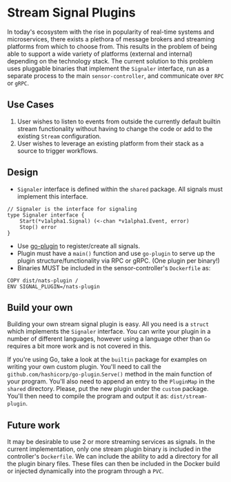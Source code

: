 # Stream Signal Plugins
In today's ecosystem with the rise in popularity of real-time systems and microservices, there exists a plethora of message brokers and streaming platforms from which to choose from. This results in the problem of being able to support a wide variety of platforms (external and internal) depending on the technology stack. The current solution to this problem uses pluggable binaries that implement the `Signaler` interface, run as a separate process to the main `sensor-controller`, and communicate over `RPC` or `gRPC`. 

## Use Cases
1. User wishes to listen to events from outside the currently default builtin stream functionality without having to change the code or add to the existing `Stream` configuration.
2. User wishes to leverage an existing platform from their stack as a source to trigger workflows.

## Design
- `Signaler` interface is defined within the `shared` package. All signals must implement this interface.
```
// Signaler is the interface for signaling
type Signaler interface {
	Start(*v1alpha1.Signal) (<-chan *v1alpha1.Event, error)
	Stop() error
}
``` 
- Use [go-plugin](https://github.com/hashicorp/go-plugin) to register/create all signals. 
- Plugin must have a `main()` function and use `go-plugin` to serve up the plugin structure/functionality via RPC or gRPC. (One plugin per binary!)
- Binaries MUST be included in the sensor-controller's `Dockerfile` as:
```
COPY dist/nats-plugin /
ENV SIGNAL_PLUGIN=/nats-plugin
```

## Build your own
Building your own stream signal plugin is easy. All you need is a `struct` which implements the `Signaler` interface. You can write your plugin in a number of different languages, however using a language other than `Go` requires a bit more work and is not covered in this. 

If you're using Go, take a look at the `builtin` package for examples on writing your own custom plugin. You'll need to call the `github.com/hashicorp/go-plugin`.`Serve()` method in the main function of your program. You'll also need to append an entry to the `PluginMap` in the `shared` directory. Please, put the new plugin under the `custom` package. You'll then need to compile the program and output it as: `dist/stream-plugin`.

## Future work
It may be desirable to use 2 or more streaming services as signals. In the current implementation, only one stream plugin binary is included in the controller's `Dockerfile`. We can include the ability to add a directory for all the plugin binary files. These files can then be included in the Docker build or injected dynamically into the program through a `PVC`. 